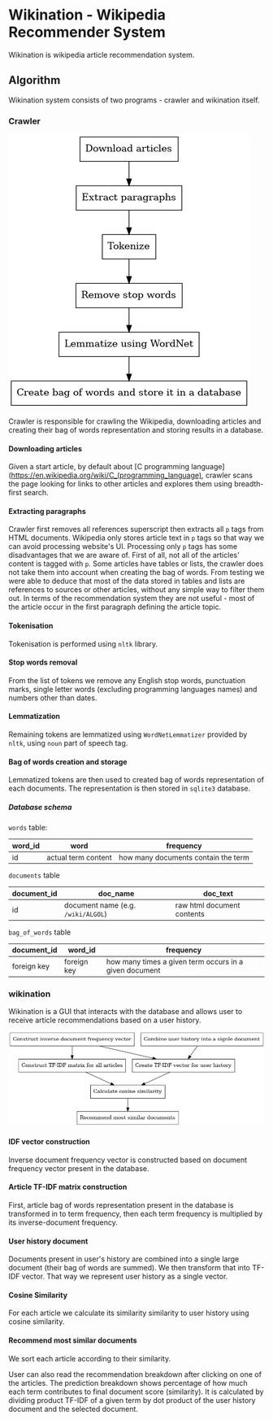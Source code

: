 # Wikination - Wikipedia Recommender System

Wikination is wikipedia article recommendation system.


## Algorithm

Wikination system consists of two programs - crawler and wikination itself.

### Crawler

![Crawler execution pipeline](crawler.png)

Crawler is responsible for crawling the Wikipedia, downloading articles and creating their bag of words representation and storing results in a database.


#### Downloading articles

Given a start article, by default about [C programming language](https://en.wikipedia.org/wiki/C_(programming_language), crawler scans the page looking for links to other articles and explores them using breadth-first search.

#### Extracting paragraphs

Crawler first removes all references superscript then extracts all `p` tags from HTML documents.
Wikipedia only stores article text in `p` tags so that way we can avoid processing website's UI.
Processing only `p` tags has some disadvantages that we are aware of.
First of all, not all of the articles' content is tagged with `p`.
Some articles have tables or lists, the crawler does not take them into account when creating the bag of words.
From testing we were able to deduce that most of the data stored in tables and lists are references to sources or other articles, without any simple way to filter them out.
In terms of the recommendation system they are not useful - most of the article occur in the first paragraph defining the article topic.

#### Tokenisation

Tokenisation is performed using `nltk` library.

#### Stop words removal 

From the list of tokens we remove any English stop words, punctuation marks, single letter words (excluding programming languages names) and numbers other than dates.


#### Lemmatization

Remaining tokens are lemmatized using `WordNetLemmatizer` provided by `nltk`, using `noun` part of speech tag.

#### Bag of words creation and storage

Lemmatized tokens are then used to created bag of words representation of each documents.
The representation is then stored in `sqlite3` database.

##### Database schema

`words` table:

|word_id|word|frequency|
|------|---|---|
|id|actual term content| how many documents contain the term|

`documents` table

|document_id|doc_name|doc_text|
|------|---|---|
|id|document name (e.g. `/wiki/ALGOL`)| raw html document contents|


`bag_of_words` table

|document_id|word_id|frequency|
|---|---|---|
|foreign key|foreign key|how many times a given term occurs in a given document|


### wikination

Wikination is a GUI that interacts with the database and allows user to receive article recommendations based on a user history.

![Wikination recommendation pipeline](wikination.png)

#### IDF vector construction

Inverse document frequency vector is constructed based on document frequency vector present in the database.

#### Article TF-IDF matrix construction

First, article bag of words representation present in the database is transformed in to term frequency, then each term frequency is multiplied by its inverse-document frequency.

#### User history document

Documents present in user's history are combined into a single large document (their bag of words are summed).
We then transform that into TF-IDF vector.
That way we represent user history as a single vector.

#### Cosine Similarity

For each article we calculate its similarity similarity to user history using cosine similarity.


#### Recommend most similar documents

We sort each article according to their similarity.

User can also read the recommendation breakdown after clicking on one of the articles.
The prediction breakdown shows percentage of how much each term contributes to final document score (similarity).
It is calculated by dividing product TF-IDF of a given term by dot product of the user history document and the selected document.

